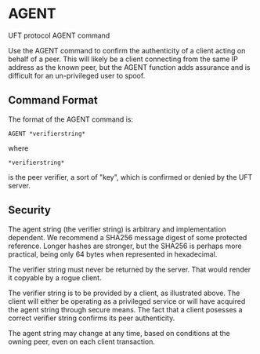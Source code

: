 # AGENT

UFT protocol AGENT command

Use the AGENT command to confirm the authenticity of a client
acting on behalf of a peer. This will likely be a client connecting
from the same IP address as the known peer, but the AGENT function
adds assurance and is difficult for an un-privileged user to spoof.

## Command Format

The format of the AGENT command is:

    AGENT *verifierstring*

where

    *verifierstring*

is the peer verifier, a sort of "key", which is confirmed or denied
by the UFT server.

## Security

The agent string (the verifier string) is arbitrary
and implementation dependent.
We recommend a SHA256 message digest of some protected reference.
Longer hashes are stronger, but the SHA256 is perhaps more practical,
being only 64 bytes when represented in hexadecimal.

The verifier string must never be returned by the server.
That would render it copyable by a rogue client.

The verifier string is to be provided by a client, as illustrated above.
The client will either be operating as a privileged service or will have
acquired the agent string through secure means. The fact that a client
posesses a correct verifier string confirms its peer authenticity.

The agent string may change at any time, based on conditions at the
owning peer, even on each client transaction.


